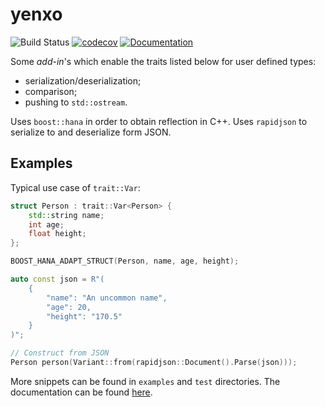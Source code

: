 # yenxo

![Build Status](https://github.com/nicktrandafil/yenxo/actions/workflows/devel_ci.yml/badge.svg?branch=devel)
[![codecov](https://codecov.io/gh/nicktrandafil/yenxo/branch/master/graph/badge.svg)](https://codecov.io/gh/nicktrandafil/yenxo)
[![Documentation](https://img.shields.io/badge/docs-doxygen-blue.svg)](https://nicktrandafil.github.io/yenxo)

Some *add-in*'s which enable the traits listed below for user defined types:
* serialization/deserialization;
* comparison;
* pushing to `std::ostream`.

Uses `boost::hana` in order to obtain reflection in C++.
Uses `rapidjson` to serialize to and deserialize form JSON.

## Examples

Typical use case of `trait::Var`:

```cpp
struct Person : trait::Var<Person> {
    std::string name;
    int age;
    float height;
};

BOOST_HANA_ADAPT_STRUCT(Person, name, age, height);

auto const json = R"(
    {
        "name": "An uncommon name",
        "age": 20,
        "height": "170.5"
    }
)";

// Construct from JSON
Person person(Variant::from(rapidjson::Document().Parse(json)));
```

More snippets can be found in `examples` and `test` directories.
The documentation can be found [here](https://nicktrandafil.github.io/yenxo).
